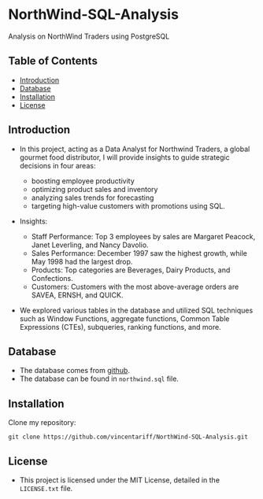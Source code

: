 # NorthWind-SQL-Analysis
Analysis on NorthWind Traders using PostgreSQL 

## Table of Contents

* [Introduction](https://github.com/vincentariff/NorthWind-SQL-Analysis/edit/main/README.md#introduction)
* [Database](https://github.com/vincentariff/NorthWind-SQL-Analysis/edit/main/README.md#database)
* [Installation](https://github.com/vincentariff/NorthWind-SQL-Analysis/edit/main/README.md#installation)
* [License](https://github.com/vincentariff/NorthWind-SQL-Analysis/edit/main/README.md#license)

## Introduction

* In this project, acting as a Data Analyst for Northwind Traders, a global gourmet food distributor, I will provide insights to guide strategic decisions in four areas:
    * boosting employee productivity
    * optimizing product sales and inventory
    * analyzing sales trends for forecasting
    * targeting high-value customers with promotions using SQL.

*  Insights:
  
    - Staff Performance: Top 3 employees by sales are Margaret Peacock, Janet Leverling, and Nancy Davolio.
    - Sales Performance: December 1997 saw the highest growth, while May 1998 had the largest drop.
    - Products: Top categories are Beverages, Dairy Products, and Confections.
    - Customers: Customers with the most above-average orders are SAVEA, ERNSH, and QUICK.

* We explored various tables in the database and utilized SQL techniques such as Window Functions, aggregate functions, Common Table Expressions (CTEs), subqueries, ranking functions, and more.

## Database

* The database comes from [github](https://github.com/pthom/northwind_psql/tree/master).
* The database can be found in `northwind.sql` file.


## Installation

Clone my repository:
 ```
git clone https://github.com/vincentariff/NorthWind-SQL-Analysis.git
```

## License

* This project is licensed under the MIT License, detailed in the `LICENSE.txt` file.
